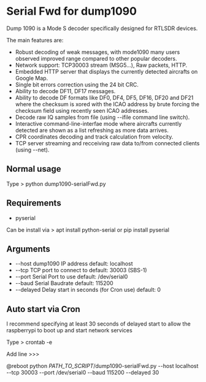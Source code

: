 # Serial Fwd for dump1090

Dump 1090 is a Mode S decoder specifically designed for RTLSDR devices.

The main features are:

* Robust decoding of weak messages, with mode1090 many users observed
  improved range compared to other popular decoders.
* Network support: TCP30003 stream (MSG5...), Raw packets, HTTP.
* Embedded HTTP server that displays the currently detected aircrafts on
  Google Map.
* Single bit errors correction using the 24 bit CRC.
* Ability to decode DF11, DF17 messages.
* Ability to decode DF formats like DF0, DF4, DF5, DF16, DF20 and DF21
  where the checksum is xored with the ICAO address by brute forcing the
  checksum field using recently seen ICAO addresses.
* Decode raw IQ samples from file (using --ifile command line switch).
* Interactive command-line-interfae mode where aircrafts currently detected
  are shown as a list refreshing as more data arrives.
* CPR coordinates decoding and track calculation from velocity.
* TCP server streaming and recceiving raw data to/from connected clients
  (using --net).

Normal usage
---

Type > python dump1090-serialFwd.py 

Requirements
---

* pyserial

Can be install via > apt install python-serial or pip install pyserial

Arguments
---

* --host		dump1090 IP address default: localhost
* --tcp			TCP port to connect to default: 30003 (SBS-1)
* --port		Serial Port to use default: /dev/serial0
* --baud		Serial Baudrate default: 115200
* --delayed		Delay start in seconds (for Cron use) default: 0

Auto start via Cron
---

I recommend specifying at least 30 seconds of delayed start to allow the raspberrypi to boot up and start network services

Type > crontab -e

Add line >>> 

@reboot	python *PATH_TO_SCRIPT*/dump1090-serialFwd.py --host localhost --tcp 30003 --port /dev/serial0 --baud 115200 --delayed 30
